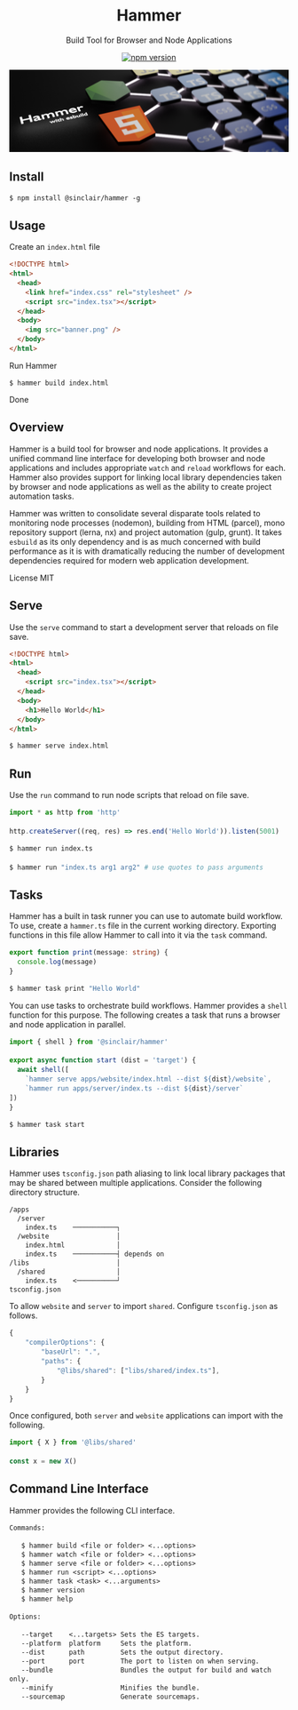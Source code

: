 <div align='center'>

<h1>Hammer</h1>

<p>Build Tool for Browser and Node Applications</p>

[![npm version](https://badge.fury.io/js/%40sinclair%2Fhammer.svg)](https://badge.fury.io/js/%40sinclair%2Fhammer)

<img src="doc/hammer.png" />

</div>

## Install

```shell
$ npm install @sinclair/hammer -g
```

## Usage

Create an `index.html` file
```html
<!DOCTYPE html>
<html>
  <head>
    <link href="index.css" rel="stylesheet" />
    <script src="index.tsx"></script>
  </head>
  <body>
    <img src="banner.png" />
  </body>
</html>
```
Run Hammer
```shell
$ hammer build index.html
```
Done

## Overview

Hammer is a build tool for browser and node applications. It provides a unified command line interface for developing both browser and node applications and includes appropriate `watch` and `reload` workflows for each. Hammer also provides support for linking local library dependencies taken by browser and node applications as well as the ability to create project automation tasks.

Hammer was written to consolidate several disparate tools related to monitoring node processes (nodemon), building from HTML (parcel), mono repository support (lerna, nx) and project automation (gulp, grunt). It takes `esbuild` as its only dependency and is as much concerned with build performance as it is with dramatically reducing the number of development dependencies required for modern web application development.

License MIT

## Serve

Use the `serve` command to start a development server that reloads on file save.

```html
<!DOCTYPE html>
<html>
  <head>
    <script src="index.tsx"></script>
  </head>
  <body>
    <h1>Hello World</h1>
  </body>
</html>
```
```bash
$ hammer serve index.html
```

## Run

Use the `run` command to run node scripts that reload on file save.

```typescript
import * as http from 'http'

http.createServer((req, res) => res.end('Hello World')).listen(5001)
```
```bash
$ hammer run index.ts

$ hammer run "index.ts arg1 arg2" # use quotes to pass arguments
```
## Tasks

Hammer has a built in task runner you can use to automate build workflow. To use, create a `hammer.ts` file in the current working directory. Exporting functions in this file allow Hammer to call into it via the `task` command.

```typescript
export function print(message: string) {
  console.log(message)
}
```
```bash
$ hammer task print "Hello World"
```
You can use tasks to orchestrate build workflows. Hammer provides a `shell` function for this purpose. The following creates a task that runs a browser and node application in parallel.

```typescript
import { shell } from '@sinclair/hammer'

export async function start (dist = 'target') {
  await shell([
    `hammer serve apps/website/index.html --dist ${dist}/website`,
    `hammer run apps/server/index.ts --dist ${dist}/server`
])
}
```
```bash
$ hammer task start
```

## Libraries

Hammer uses `tsconfig.json` path aliasing to link local library packages that may be shared between multiple applications. Consider the following directory structure.

```shell
/apps
  /server
    index.ts    ───────────┐
  /website                 │
    index.html             │
    index.ts    ───────────┤ depends on
/libs                      │
  /shared                  │
    index.ts    <──────────┘
tsconfig.json
```
To allow `website` and `server` to import `shared`. Configure `tsconfig.json` as follows.

```javascript
{
    "compilerOptions": {
        "baseUrl": ".",
        "paths": {
            "@libs/shared": ["libs/shared/index.ts"],
        }
    }
}
```

Once configured, both `server` and `website` applications can import with the following.

```typescript
import { X } from '@libs/shared'

const x = new X()
```

## Command Line Interface

Hammer provides the following CLI interface.

```
Commands:

   $ hammer build <file or folder> <...options>
   $ hammer watch <file or folder> <...options>
   $ hammer serve <file or folder> <...options>
   $ hammer run <script> <...options>
   $ hammer task <task> <...arguments>
   $ hammer version
   $ hammer help

Options:

   --target    <...targets> Sets the ES targets.
   --platform  platform     Sets the platform.
   --dist      path         Sets the output directory.
   --port      port         The port to listen on when serving.
   --bundle                 Bundles the output for build and watch only.
   --minify                 Minifies the bundle.
   --sourcemap              Generate sourcemaps.
```